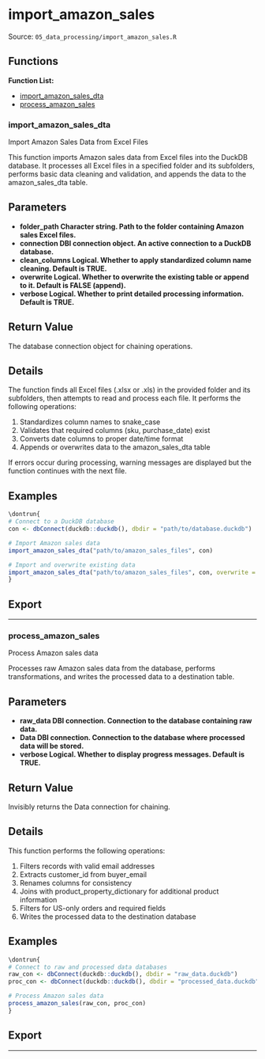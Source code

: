# import_amazon_sales

Source: `05_data_processing/import_amazon_sales.R`

## Functions

**Function List:**
- [import_amazon_sales_dta](#import-amazon-sales-dta)
- [process_amazon_sales](#process-amazon-sales)

### import_amazon_sales_dta

Import Amazon Sales Data from Excel Files

This function imports Amazon sales data from Excel files into the DuckDB database.
It processes all Excel files in a specified folder and its subfolders, 
performs basic data cleaning and validation, and appends the data to 
the amazon_sales_dta table.


## Parameters

- **folder_path Character string. Path to the folder containing Amazon sales Excel files.**
- **connection DBI connection object. An active connection to a DuckDB database.**
- **clean_columns Logical. Whether to apply standardized column name cleaning. Default is TRUE.**
- **overwrite Logical. Whether to overwrite the existing table or append to it. Default is FALSE (append).**
- **verbose Logical. Whether to print detailed processing information. Default is TRUE.**


## Return Value

The database connection object for chaining operations.


## Details


The function finds all Excel files (.xlsx or .xls) in the provided folder and its subfolders,
then attempts to read and process each file. It performs the following operations:
1. Standardizes column names to snake_case
2. Validates that required columns (sku, purchase_date) exist
3. Converts date columns to proper date/time format
4. Appends or overwrites data to the amazon_sales_dta table

If errors occur during processing, warning messages are displayed but the function continues
with the next file.


## Examples

```r
\dontrun{
# Connect to a DuckDB database
con <- dbConnect(duckdb::duckdb(), dbdir = "path/to/database.duckdb")

# Import Amazon sales data
import_amazon_sales_dta("path/to/amazon_sales_files", con)

# Import and overwrite existing data
import_amazon_sales_dta("path/to/amazon_sales_files", con, overwrite = TRUE)
}

```

## Export



---


### process_amazon_sales

Process Amazon sales data

Processes raw Amazon sales data from the database, performs transformations,
and writes the processed data to a destination table.


## Parameters

- **raw_data DBI connection. Connection to the database containing raw data.**
- **Data DBI connection. Connection to the database where processed data will be stored.**
- **verbose Logical. Whether to display progress messages. Default is TRUE.**


## Return Value

Invisibly returns the Data connection for chaining.


## Details


This function performs the following operations:
1. Filters records with valid email addresses
2. Extracts customer_id from buyer_email
3. Renames columns for consistency
4. Joins with product_property_dictionary for additional product information
5. Filters for US-only orders and required fields
6. Writes the processed data to the destination database


## Examples

```r
\dontrun{
# Connect to raw and processed data databases
raw_con <- dbConnect(duckdb::duckdb(), dbdir = "raw_data.duckdb")
proc_con <- dbConnect(duckdb::duckdb(), dbdir = "processed_data.duckdb")

# Process Amazon sales data
process_amazon_sales(raw_con, proc_con)
}

```

## Export



---

